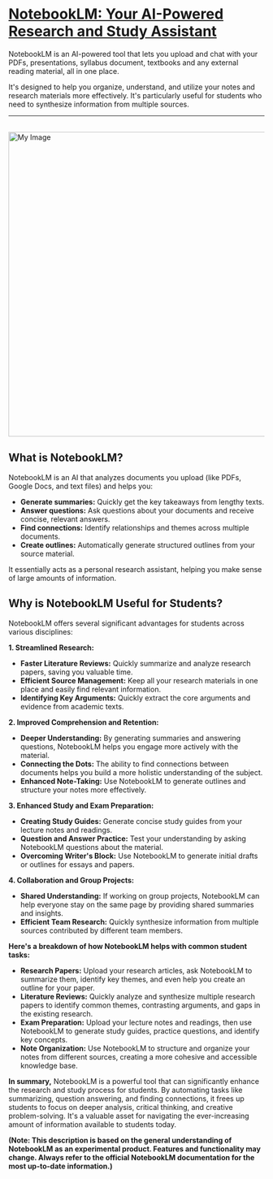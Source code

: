 # [NotebookLM: Your AI-Powered Research and Study Assistant](https://notebooklm.google.com)

NotebookLM is an AI-powered tool that lets you upload and chat with your PDFs, presentations, syllabus document, textbooks and any external reading material, all in one place. 

It's designed to help you organize, understand, and utilize your notes and research materials more effectively. It's particularly useful for students who need to synthesize information from multiple sources.

---
<br>
<img src="https://notebooklm.google/_/static/branding/v4/light_mode/notebook-logo.svg" alt="My Image" width="600"></img>

## What is NotebookLM?

NotebookLM is an AI that analyzes documents you upload (like PDFs, Google Docs, and text files) and helps you:

*   **Generate summaries:** Quickly get the key takeaways from lengthy texts.
*   **Answer questions:** Ask questions about your documents and receive concise, relevant answers.
*   **Find connections:** Identify relationships and themes across multiple documents.
*   **Create outlines:** Automatically generate structured outlines from your source material.

It essentially acts as a personal research assistant, helping you make sense of large amounts of information.

## Why is NotebookLM Useful for Students?

NotebookLM offers several significant advantages for students across various disciplines:

**1. Streamlined Research:**

*   **Faster Literature Reviews:** Quickly summarize and analyze research papers, saving you valuable time.
*   **Efficient Source Management:** Keep all your research materials in one place and easily find relevant information.
*   **Identifying Key Arguments:** Quickly extract the core arguments and evidence from academic texts.

**2. Improved Comprehension and Retention:**

*   **Deeper Understanding:** By generating summaries and answering questions, NotebookLM helps you engage more actively with the material.
*   **Connecting the Dots:** The ability to find connections between documents helps you build a more holistic understanding of the subject.
*   **Enhanced Note-Taking:** Use NotebookLM to generate outlines and structure your notes more effectively.

**3. Enhanced Study and Exam Preparation:**

*   **Creating Study Guides:** Generate concise study guides from your lecture notes and readings.
*   **Question and Answer Practice:** Test your understanding by asking NotebookLM questions about the material.
*   **Overcoming Writer's Block:** Use NotebookLM to generate initial drafts or outlines for essays and papers.

**4. Collaboration and Group Projects:**

*   **Shared Understanding:** If working on group projects, NotebookLM can help everyone stay on the same page by providing shared summaries and insights.
*   **Efficient Team Research:** Quickly synthesize information from multiple sources contributed by different team members.

**Here's a breakdown of how NotebookLM helps with common student tasks:**

*   **Research Papers:** Upload your research articles, ask NotebookLM to summarize them, identify key themes, and even help you create an outline for your paper.
*   **Literature Reviews:** Quickly analyze and synthesize multiple research papers to identify common themes, contrasting arguments, and gaps in the existing research.
*   **Exam Preparation:** Upload your lecture notes and readings, then use NotebookLM to generate study guides, practice questions, and identify key concepts.
*   **Note Organization:** Use NotebookLM to structure and organize your notes from different sources, creating a more cohesive and accessible knowledge base.

**In summary,** NotebookLM is a powerful tool that can significantly enhance the research and study process for students. By automating tasks like summarizing, question answering, and finding connections, it frees up students to focus on deeper analysis, critical thinking, and creative problem-solving. It's a valuable asset for navigating the ever-increasing amount of information available to students today.

**(Note: This description is based on the general understanding of NotebookLM as an experimental product. Features and functionality may change. Always refer to the official NotebookLM documentation for the most up-to-date information.)**